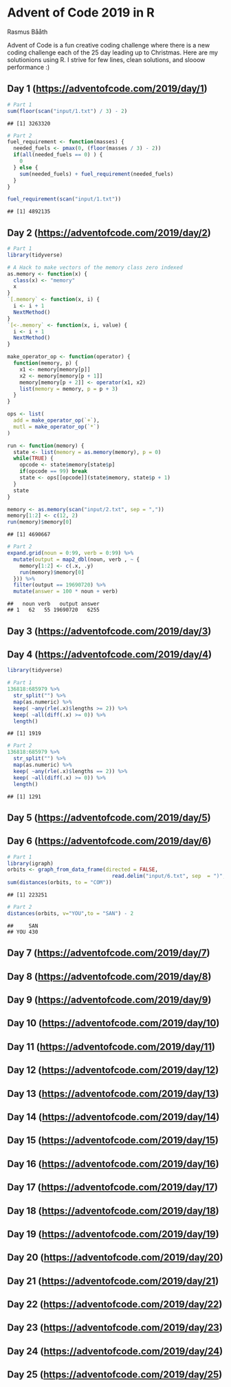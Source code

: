 Advent of Code 2019 in R
================
Rasmus Bååth

Advent of Code is a fun creative coding challenge where there is a new
coding challenge each of the 25 day leading up to Christmas. Here are my
solutionions using R. I strive for few lines, clean solutions, and
slooow performance :)

## Day 1 (<https://adventofcode.com/2019/day/1>)

``` r
# Part 1
sum(floor(scan("input/1.txt") / 3) - 2)
```

    ## [1] 3263320

``` r
# Part 2
fuel_requirement <- function(masses) {
  needed_fuels <- pmax(0, (floor(masses / 3) - 2))
  if(all(needed_fuels == 0) ) {
    0
  } else {
    sum(needed_fuels) + fuel_requirement(needed_fuels)
  }
}

fuel_requirement(scan("input/1.txt"))
```

    ## [1] 4892135

## Day 2 (<https://adventofcode.com/2019/day/2>)

``` r
# Part 1
library(tidyverse)

# A Hack to make vectors of the memory class zero indexed
as.memory <- function(x) {
  class(x) <- "memory"
  x
}
`[.memory` <- function(x, i) {
  i <- i + 1
  NextMethod()
}
`[<-.memory` <- function(x, i, value) {
  i <- i + 1
  NextMethod()
}  

make_operator_op <- function(operator) {
  function(memory, p) {
    x1 <- memory[memory[p]]
    x2 <- memory[memory[p + 1]]
    memory[memory[p + 2]] <- operator(x1, x2)
    list(memory = memory, p = p + 3)
  }
}

ops <- list(
  add = make_operator_op(`+`),
  mutl = make_operator_op(`*`)
)

run <- function(memory) {
  state <- list(memory = as.memory(memory), p = 0)
  while(TRUE) {
    opcode <- state$memory[state$p]
    if(opcode == 99) break
    state <- ops[[opcode]](state$memory, state$p + 1)
  }
  state
}

memory <- as.memory(scan("input/2.txt", sep = ","))
memory[1:2] <- c(12, 2)
run(memory)$memory[0]  
```

    ## [1] 4690667

``` r
# Part 2
expand.grid(noun = 0:99, verb = 0:99) %>% 
  mutate(output = map2_dbl(noun, verb , ~ {
    memory[1:2] <- c(.x, .y)
    run(memory)$memory[0] 
  })) %>% 
  filter(output == 19690720) %>% 
  mutate(answer = 100 * noun + verb)
```

    ##   noun verb   output answer
    ## 1   62   55 19690720   6255

## Day 3 (<https://adventofcode.com/2019/day/3>)

## Day 4 (<https://adventofcode.com/2019/day/4>)

``` r
library(tidyverse)

# Part 1
136818:685979 %>% 
  str_split("") %>% 
  map(as.numeric) %>% 
  keep( ~any(rle(.x)$lengths >= 2)) %>% 
  keep( ~all(diff(.x) >= 0)) %>% 
  length()
```

    ## [1] 1919

``` r
# Part 2
136818:685979 %>% 
  str_split("") %>% 
  map(as.numeric) %>% 
  keep( ~any(rle(.x)$lengths == 2)) %>% 
  keep( ~all(diff(.x) >= 0)) %>% 
  length()
```

    ## [1] 1291

## Day 5 (<https://adventofcode.com/2019/day/5>)

## Day 6 (<https://adventofcode.com/2019/day/6>)

``` r
# Part 1
library(igraph)
orbits <- graph_from_data_frame(directed = FALSE,
                                  read.delim("input/6.txt", sep  = ")", header = FALSE))
sum(distances(orbits, to = "COM"))
```

    ## [1] 223251

``` r
# Part 2
distances(orbits, v="YOU",to = "SAN") - 2
```

    ##     SAN
    ## YOU 430

## Day 7 (<https://adventofcode.com/2019/day/7>)

## Day 8 (<https://adventofcode.com/2019/day/8>)

## Day 9 (<https://adventofcode.com/2019/day/9>)

## Day 10 (<https://adventofcode.com/2019/day/10>)

## Day 11 (<https://adventofcode.com/2019/day/11>)

## Day 12 (<https://adventofcode.com/2019/day/12>)

## Day 13 (<https://adventofcode.com/2019/day/13>)

## Day 14 (<https://adventofcode.com/2019/day/14>)

## Day 15 (<https://adventofcode.com/2019/day/15>)

## Day 16 (<https://adventofcode.com/2019/day/16>)

## Day 17 (<https://adventofcode.com/2019/day/17>)

## Day 18 (<https://adventofcode.com/2019/day/18>)

## Day 19 (<https://adventofcode.com/2019/day/19>)

## Day 20 (<https://adventofcode.com/2019/day/20>)

## Day 21 (<https://adventofcode.com/2019/day/21>)

## Day 22 (<https://adventofcode.com/2019/day/22>)

## Day 23 (<https://adventofcode.com/2019/day/23>)

## Day 24 (<https://adventofcode.com/2019/day/24>)

## Day 25 (<https://adventofcode.com/2019/day/25>)
